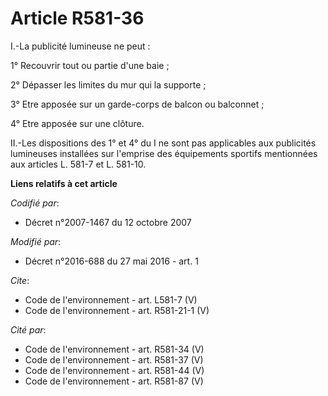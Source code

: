 # Article R581-36

I.-La publicité lumineuse ne peut : 

1° Recouvrir tout ou partie d'une baie ; 

2° Dépasser les limites du mur qui la supporte ; 

3° Etre apposée sur un garde-corps de balcon ou balconnet ; 

4° Etre apposée sur une clôture. 

II.-Les dispositions des 1° et 4° du I ne sont pas applicables aux publicités lumineuses installées sur l'emprise des
équipements sportifs mentionnées aux articles L. 581-7 et L. 581-10.

**Liens relatifs à cet article**

_Codifié par_:

  - Décret n°2007-1467 du 12 octobre 2007

_Modifié par_:

  - Décret n°2016-688 du 27 mai 2016 - art. 1

_Cite_:

  - Code de l'environnement - art. L581-7 (V)
  - Code de l'environnement - art. R581-21-1 (V)

_Cité par_:

  - Code de l'environnement - art. R581-34 (V)
  - Code de l'environnement - art. R581-37 (V)
  - Code de l'environnement - art. R581-44 (V)
  - Code de l'environnement - art. R581-87 (V)
